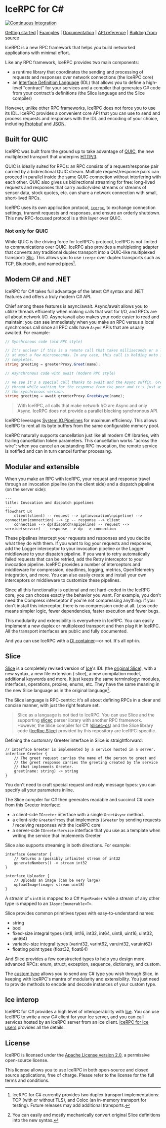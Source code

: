 # IceRPC for C#

[![Continuous Integration][ci-badge]][ci-home]

[Getting started][getting-started] | [Examples][examples] | [Documentation][docs] | [API reference][api] | [Building from source][building]

IceRPC is a new RPC framework that helps you build networked applications with minimal effort.

Like any RPC framework, IceRPC provides two main components:
 - a runtime library that coordinates the sending and processing of requests and responses over network connections
(the IceRPC core)
 - an [Interface Definition Language][idl] (IDL) that allows you to define a high-level "contract" for your services and a
compiler that generates C# code from your contract's definitions (the Slice language and the Slice compiler)

However, unlike other RPC frameworks, IceRPC does not force you to use its IDL. IceRPC provides a convenient core API
that you can use to send and process requests and responses with the IDL and encoding of your choice, including
[Protobuf][protobuf] and [JSON][json].

## Built for QUIC

IceRPC was built from the ground up to take advantage of [QUIC][quic], the new multiplexed transport that underpins
[HTTP/3][http3].

QUIC is ideally suited for RPCs: an RPC consists of a request/response pair carried by a bidirectional QUIC stream.
Multiple request/response pairs can proceed in parallel inside the same QUIC connection without interfering with each
other. QUIC also gives us bidirectional streaming for free: long-lived requests and responses that carry audio/video
streams or streams of sensor data, stock quotes, etc. can share a network connection with small, short-lived RPCs.

IceRPC uses its own application protocol, [`icerpc`][icerpc-protocol], to exchange connection settings, transmit
requests and responses, and ensure an orderly shutdown. This new RPC-focused protocol is a thin layer over QUIC.

### Not only for QUIC

While QUIC is the driving force for IceRPC's protocol, IceRPC is not limited to communications over QUIC. IceRPC also
provides a multiplexing adapter that converts any traditional duplex transport into a QUIC-like multiplexed transport:
[Slic][slic]. This allows you to use `icerpc` over duplex transports such as TCP, Bluetooth, and named pipes[^1].

## Modern C# and .NET

IceRPC for C# takes full advantage of the latest C# syntax and .NET features and offers a truly modern C# API.

Chief among these features is async/await. Async/await allows you to utilize threads efficiently when making calls that
wait for I/O, and RPCs are all about network I/O. Async/await also makes your code easier to read and maintain: you can
see immediately when you make an RPC versus a local synchronous call since all RPC calls have `Async` APIs that are
usually awaited. For example:

```csharp
// Synchronous code (old RPC style)

// It's unclear if this is a remote call that takes milliseconds or a local call that takes
// at most a few microseconds. In any case, this call is holding onto its thread until it
// completes.
string greeting = greeterProxy.Greet(name);
```

```csharp
// Asynchronous code with await (modern RPC style)

// We see it's a special call thanks to await and the Async suffix. GreetAsync releases the
// thread while waiting for the response from the peer and it's just as easy to write as
// the synchronous version.
string greeting = await greeterProxy.GreetAsync(name);
```

> With IceRPC, all calls that make network I/O are Async and only Async. IceRPC does not provide a parallel blocking
> synchronous API.

IceRPC leverages [System.IO.Pipelines][pipelines] for maximum efficiency. This allows IceRPC to rent all its byte
buffers from the same configurable memory pool.

IceRPC naturally supports cancellation just like all modern C# libraries, with trailing cancellation token parameters.
This cancellation works "across the wire": when you cancel an outstanding RPC invocation, the remote service is notified
and can in turn cancel further processing.

## Modular and extensible

When you make an RPC with IceRPC, your request and response travel through an invocation pipeline (on the client side)
and a dispatch pipeline (on the server side):

```mermaid
---
title: Invocation and dispatch pipelines
---
flowchart LR
    client(client) -- request --> ip(invocation\npipeline) --> connection(connection) --> ip -- response --> client
    connection --> dp(dispatch\npipeline) -- request --> service(service) -- response --> dp --> connection
```

These pipelines intercept your requests and responses and you decide what they do with them. If you want to log
your requests and responses, add the Logger interceptor to your invocation pipeline or the Logger middleware to
your dispatch pipeline. If you want to retry automatically failed requests that can be retried, add the Retry
interceptor to your invocation pipeline. IceRPC provides a number of interceptors and middleware for compression,
deadlines, logging, metrics, OpenTelemetry integration, and more. You can also easily create and install your own
interceptors or middleware to customize these pipelines.

Since all this functionality is optional and not hard-coded in the IceRPC core, you can choose exactly the behavior you
want. For example, you don't need the Compress interceptor if you're not compressing anything: if you don't install this
interceptor, there is no compression code at all. Less code means simpler logic, fewer dependencies, faster execution
and fewer bugs.

This modularity and extensibility is everywhere in IceRPC. You can easily implement a new duplex or multiplexed
transport and then plug it in IceRPC. All the transport interfaces are public and fully documented.

And you can use IceRPC with a [DI container][icerpc-with-di]—or not. It's all opt-in.

## Slice

[Slice][slice] is a completely revised version of [Ice][zeroc-ice]'s IDL (the [original Slice][ice-slice]), with a new
syntax, a new file extension (.slice), a new compilation model, additional keywords and more. It just keeps the same
terminology: modules, interfaces, operations, proxies, enums, etc. They have the same meaning in the new Slice language
as in the original language[^2].

The Slice language is RPC-centric: it's all about defining RPCs in a clear and concise manner, with just the right
feature set.

> Slice as a language is not tied to IceRPC. You can use Slice and the supporting [slicec][slicec] parser library with
> another RPC framework. However, the Slice compiler for C# ([slicec-cs][slicec-cs]) and the Slice library code
> ([IceRpc.Slice][icerpc-slice]) provided by this repository are IceRPC-specific.

Defining the customary Greeter interface in Slice is straightforward:

```slice
// Interface Greeter is implemented by a service hosted in a server.
interface Greeter {
    // The greet request carries the name of the person to greet and
    // the greet response carries the greeting created by the service
    // that implements Greeter.
    greet(name: string) -> string
}
```

You don't need to craft special request and reply message types: you can specify all your parameters inline.

The Slice compiler for C# then generates readable and succinct C# code from this Greeter interface:
 - a client-side `IGreeter` interface with a single `GreetAsync` method.
 - a client-side `GreeterProxy` that implements `IGreeter` by sending requests / receiving responses with the IceRPC
core
 - a server-side `IGreeterService` interface that you use as a template when writing the service that implements Greeter

Slice also supports streaming in both directions. For example:

```slice
interface Generator {
    // Returns a (possibly infinite) stream of int32
    generateNumbers() -> stream int32
}

interface Uploader {
    // Uploads an image (can be very large)
    uploadImage(image: stream uint8)
}
```

A stream of `uint8` is mapped to a C# `PipeReader` while a stream of any other type is mapped to an
`IAsyncEnumerable<T>`.

Slice provides common primitives types with easy-to-understand names:
 - string
 - bool
 - fixed-size integral types (int8, int16, int32, int64, uint8, uint16, uint32, uint64)
 - variable-size integral types (varint32, varint62, varuint32, varuint62)
 - floating point types (float32, float64)

And Slice provides a few constructed types to help you design more advanced RPCs: enum, struct, exception, sequence,
dictionary, and custom.

The [custom type][custom-type] allows you to send any C# type you wish through Slice, in keeping with IceRPC's mantra of
modularity and extensibility. You just need to provide methods to encode and decode instances of your custom type.

## Ice interop

IceRPC for C# provides a high level of interoperability with [Ice][zeroc-ice]. You can use IceRPC to write a new C#
client for your Ice server, and you can call services hosted by an IceRPC server from an Ice client.
[IceRPC for Ice users][icerpc-for-ice-users] provides all the details.

## License

IceRPC is licensed under the [Apache License version 2.0][license], a permissive open-source license.

This license allows you to use IceRPC in both open-source and closed source applications, free of charge. Please refer
to the license for the full terms and conditions.

[^1]: IceRPC for C# currently provides two duplex transport implementations: TCP (with or without TLS), and Coloc (an
in-memory transport for testing). Future releases may add additional transports.

[^2]: You can easily and mostly mechanically convert original Slice definitions into the new syntax.

[api]: https://api.testing.zeroc.com/csharp/
[building]: BUILDING.md
[ci-badge]: https://github.com/icerpc/icerpc-csharp/actions/workflows/dotnet.yml/badge.svg
[ci-home]: https://github.com/icerpc/icerpc-csharp/actions/workflows/dotnet.yml
[custom-type]: https://docs.testing.zeroc.com/docs/slice/language-guide/custom-types
[docs]: https://docs.testing.zeroc.com/docs
[getting-started]: https://docs.testing.zeroc.com/docs/getting-started
[examples]: examples
[http3]: https://en.wikipedia.org/wiki/HTTP/3
[icerpc-for-ice-users]: https://docs.testing.zeroc.com/docs/icerpc-for-ice-users
[icerpc-protocol]: https://docs.testing.zeroc.com/docs/icerpc-core/icerpc-protocol/mapping-rpcs-to-streams
[icerpc-with-di]: https://docs.testing.zeroc.com/docs/icerpc-core/dependency-injection/di-and-icerpc-for-csharp
[idl]: https://en.wikipedia.org/wiki/Interface_description_language
[ice-slice]: https://doc.zeroc.com/ice/3.7/the-slice-language
[icerpc-slice]: src/IceRpc/Slice
[json]: examples/GreeterJson
[license]: LICENSE
[packages]: https://www.nuget.org/packages/IceRpc
[pipelines]: https://learn.microsoft.com/en-us/dotnet/standard/io/pipelines
[protobuf]: examples/GreeterProtobuf
[quic]: https://en.wikipedia.org/wiki/QUIC
[slic]: TBD
[slice]: https://docs.testing.zeroc.com/docs/slice
[slicec]: https://github.com/icerpc/slicec
[slicec-cs]: tools/slicec-cs
[zeroc-ice]: https://github.com/zeroc-ice/ice
